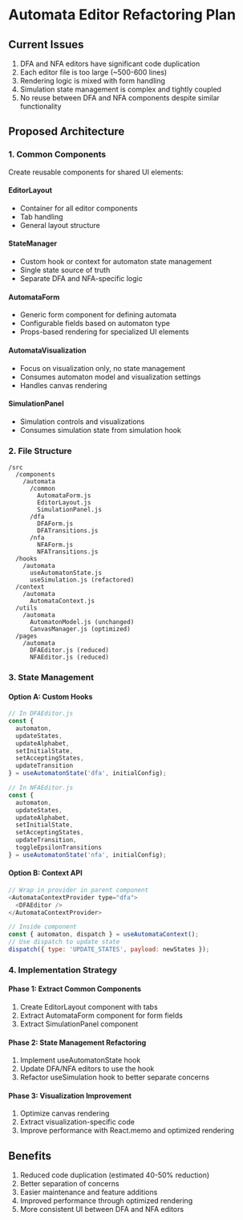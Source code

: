 # Automata Editor Refactoring Plan

## Current Issues
1. DFA and NFA editors have significant code duplication
2. Each editor file is too large (~500-600 lines)
3. Rendering logic is mixed with form handling
4. Simulation state management is complex and tightly coupled
5. No reuse between DFA and NFA components despite similar functionality

## Proposed Architecture

### 1. Common Components
Create reusable components for shared UI elements:

#### EditorLayout
- Container for all editor components
- Tab handling
- General layout structure

#### StateManager
- Custom hook or context for automaton state management
- Single state source of truth
- Separate DFA and NFA-specific logic

#### AutomataForm
- Generic form component for defining automata
- Configurable fields based on automaton type
- Props-based rendering for specialized UI elements

#### AutomataVisualization
- Focus on visualization only, no state management
- Consumes automaton model and visualization settings
- Handles canvas rendering

#### SimulationPanel
- Simulation controls and visualizations
- Consumes simulation state from simulation hook

### 2. File Structure
```
/src
  /components
    /automata
      /common
        AutomataForm.js
        EditorLayout.js
        SimulationPanel.js
      /dfa
        DFAForm.js
        DFATransitions.js
      /nfa
        NFAForm.js
        NFATransitions.js
  /hooks
    /automata
      useAutomatonState.js
      useSimulation.js (refactored)
  /context
    /automata
      AutomataContext.js
  /utils
    /automata
      AutomatonModel.js (unchanged)
      CanvasManager.js (optimized)
  /pages
    /automata
      DFAEditor.js (reduced)
      NFAEditor.js (reduced)
```

### 3. State Management

#### Option A: Custom Hooks
```javascript
// In DFAEditor.js
const { 
  automaton, 
  updateStates, 
  updateAlphabet,
  setInitialState,
  setAcceptingStates,
  updateTransition 
} = useAutomatonState('dfa', initialConfig);

// In NFAEditor.js
const { 
  automaton, 
  updateStates, 
  updateAlphabet,
  setInitialState,
  setAcceptingStates,
  updateTransition,
  toggleEpsilonTransitions
} = useAutomatonState('nfa', initialConfig);
```

#### Option B: Context API
```javascript
// Wrap in provider in parent component
<AutomataContextProvider type="dfa">
  <DFAEditor />
</AutomataContextProvider>

// Inside component
const { automaton, dispatch } = useAutomataContext();
// Use dispatch to update state
dispatch({ type: 'UPDATE_STATES', payload: newStates });
```

### 4. Implementation Strategy

#### Phase 1: Extract Common Components
1. Create EditorLayout component with tabs
2. Extract AutomataForm component for form fields
3. Extract SimulationPanel component 

#### Phase 2: State Management Refactoring
1. Implement useAutomatonState hook
2. Update DFA/NFA editors to use the hook
3. Refactor useSimulation hook to better separate concerns

#### Phase 3: Visualization Improvement
1. Optimize canvas rendering
2. Extract visualization-specific code
3. Improve performance with React.memo and optimized rendering

## Benefits
1. Reduced code duplication (estimated 40-50% reduction)
2. Better separation of concerns
3. Easier maintenance and feature additions
4. Improved performance through optimized rendering
5. More consistent UI between DFA and NFA editors
